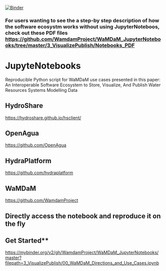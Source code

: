 [![Binder](https://mybinder.org/badge.svg)](https://mybinder.org/v2/gh/WamdamProject/WaMDaM_JupyterNotebooks/master?filepath=3_VisualizePublish)


### For users wanting to see the a step-by step description of how the software ecosystm works without using JupyterNoteboos,  check out these PDF files   https://github.com/WamdamProject/WaMDaM_JupyterNotebooks/tree/master/3_VisualizePublish/Notebooks_PDF


# JupyteNotebooks
Reproducible Python script for WaMDaM use cases presented in this paper: An Interoperable Software Ecosystem to Store, Visualize, And Publish Water Resources Systems Modelling Data


## HydroShare 
https://hydroshare.github.io/hsclient/

## OpenAgua
https://github.com/OpenAgua

## HydraPlatform
https://github.com/hydraplatform

## WaMDaM
https://github.com/WamdamProject


## Directly access the notebook and reproduce it on the fly    

## Get Started**  
https://mybinder.org/v2/gh/WamdamProject/WaMDaM_JupyterNotebooks/master?filepath=3_VisualizePublish/00_WaMDaM_Directions_and_Use_Cases.ipynb
